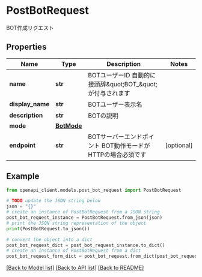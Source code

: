 # PostBotRequest

BOT作成リクエスト

## Properties

Name | Type | Description | Notes
------------ | ------------- | ------------- | -------------
**name** | **str** | BOTユーザーID 自動的に接頭辞\&quot;BOT_\&quot;が付与されます | 
**display_name** | **str** | BOTユーザー表示名 | 
**description** | **str** | BOTの説明 | 
**mode** | [**BotMode**](BotMode.md) |  | 
**endpoint** | **str** | BOTサーバーエンドポイント BOT動作モードがHTTPの場合必須です | [optional] 

## Example

```python
from openapi_client.models.post_bot_request import PostBotRequest

# TODO update the JSON string below
json = "{}"
# create an instance of PostBotRequest from a JSON string
post_bot_request_instance = PostBotRequest.from_json(json)
# print the JSON string representation of the object
print(PostBotRequest.to_json())

# convert the object into a dict
post_bot_request_dict = post_bot_request_instance.to_dict()
# create an instance of PostBotRequest from a dict
post_bot_request_form_dict = post_bot_request.from_dict(post_bot_request_dict)
```
[[Back to Model list]](../README.md#documentation-for-models) [[Back to API list]](../README.md#documentation-for-api-endpoints) [[Back to README]](../README.md)


